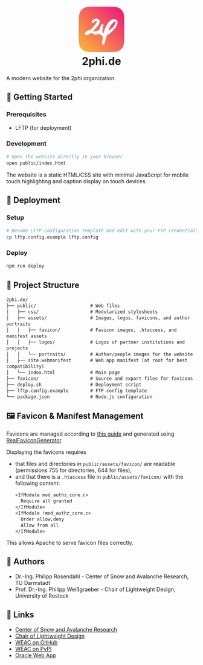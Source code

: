 <h1 align="center">
  <br>
  <img src="public/assets/logos/2phi.png" alt="2phi logo" width="120" height="120">
  <br>
  <b>2phi.de</b>
  <br>
</h1>

A modern website for the 2phi organization.

## 🚀 Getting Started

### Prerequisites
- LFTP (for deployment)

### Development
```bash
# Open the website directly in your browser
open public/index.html
```

The website is a static HTML/CSS site with minimal JavaScript for mobile touch highlighting and caption display on touch devices.

## 🚢 Deployment

### Setup
```bash
# Rename LFTP configuration template and edit with your FTP credentials
cp lftp.config.example lftp.config
```

### Deploy
```bash
npm run deploy
```

## 📁 Project Structure

```
2phi.de/
├── public/                    # Web files
│   ├── css/                   # Modularized stylesheets
│   ├── assets/                # Images, logos, favicons, and author portraits
│   │   ├── favicon/           # Favicon images, .htaccess, and manifest assets
│   │   ├── logos/             # Logos of partner institutions and projects
│   │   └── portraits/         # Author/people images for the website
│   ├── site.webmanifest       # Web app manifest (at root for best compatibility)
│   └── index.html             # Main page
├── favicon/                   # Source and export files for favicons
├── deploy.sh                  # Deployment script
├── lftp.config.example        # FTP config template
└── package.json               # Node.js configuration
```

## 🖼️ Favicon & Manifest Management

Favicons are managed according to [this guide](https://dev.to/masakudamatsu/favicon-nightmare-how-to-maintain-sanity-3al7) and generated using [RealFaviconGenerator](https://realfavicongenerator.net).

Displaying the favicons requires
- that files and directories in `public/assets/favicon/` are readable (permissions 755 for directories, 644 for files),
- and that there is a `.htaccess` file in `public/assets/favicon/` with the following content:
  ```
  <IfModule mod_authz_core.c>
    Require all granted
  </IfModule>
  <IfModule !mod_authz_core.c>
    Order allow,deny
    Allow from all
  </IfModule>
  ```
This allows Apache to serve favicon files correctly.

## 👥 Authors

- Dr.-Ing. Philipp Rosendahl - Center of Snow and Avalanche Research, TU Darmstadt
- Prof. Dr.-Ing. Philipp Weißgraeber - Chair of Lightweight Design, University of Rostock

## 🔗 Links

- [Center of Snow and Avalanche Research](https://www.ismd.tu-darmstadt.de/forschung_ismd/gruppen/center_of_snow_and_avalanche_research/csar_ismd.en.jsp)
- [Chair of Lightweight Design](https://www.cld.uni-rostock.de)
- [WEAC on GitHub](https://github.com/2phi/weac)
- [WEAC on PyPI](https://pypi.org/project/weac/)
- [Oracle Web App](https://snoworacle.streamlit.app) 